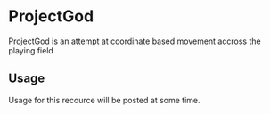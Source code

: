 # ProjectGod
ProjectGod is an attempt at coordinate based movement accross the playing field
## Usage
Usage for this recource will be posted at some time.

